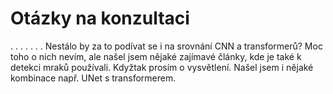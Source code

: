 # Otázky na konzultaci
.
.
.
.
.
.
.
Nestálo by za to podívat se i na srovnání CNN a transformerů? Moc toho o nich nevím, ale našel jsem nějaké zajímavé články, kde je také k detekci mraků používali. Kdyžtak prosím o vysvětlení. Našel jsem i nějaké kombinace např. UNet s transformerem.
